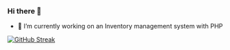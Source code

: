 ### Hi there 👋

- 🔭 I’m currently working on an Inventory management system with PHP

[![GitHub Streak](https://github-readme-streak-stats.herokuapp.com?user=pawan-live&theme=react&hide_border=true)](https://git.io/streak-stats)

<!--
**pawan-live/pawan-live** is a ✨ _special_ ✨ repository because its `README.md` (this file) appears on your GitHub profile.

Here are some ideas to get you started:

- 🔭 I’m currently working on ...
- 🌱 I’m currently learning ...
- 👯 I’m looking to collaborate on ...
- 🤔 I’m looking for help with ...
- 💬 Ask me about ...
- 📫 How to reach me: ...
- 😄 Pronouns: ...
- ⚡ Fun fact: ...
-->
